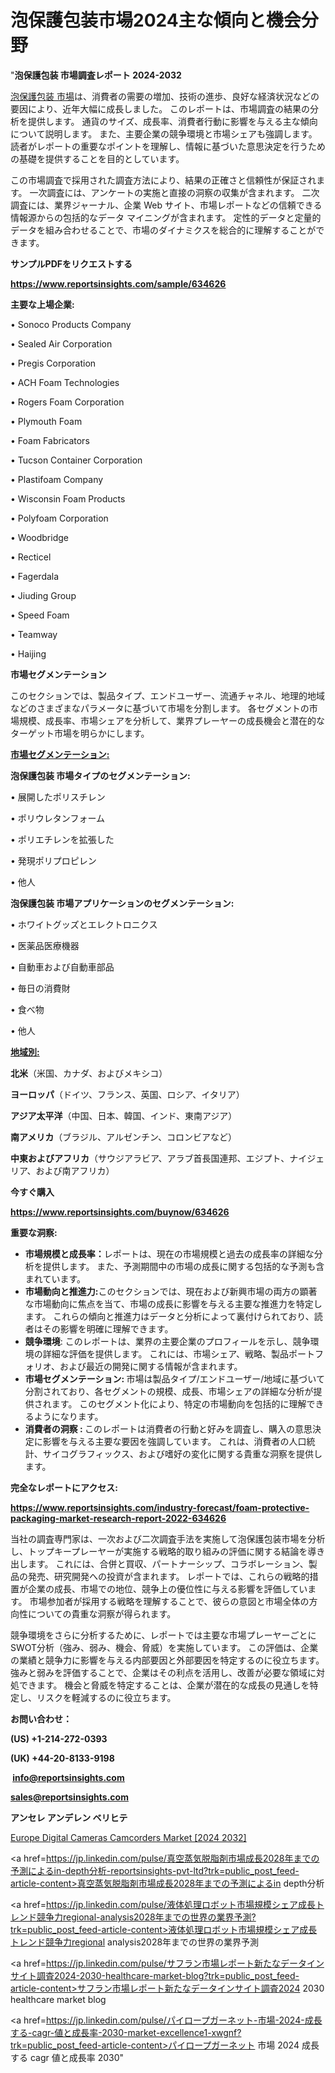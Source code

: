 # 泡保護包装市場2024主な傾向と機会分野

"<strong>泡保護包装 市場調査レポート 2024-2032</strong>

<a href=https://www.reportsinsights.com/sample/634626>泡保護包装 市場</a>は、消費者の需要の増加、技術の進歩、良好な経済状況などの要因により、近年大幅に成長しました。 このレポートは、市場調査の結果の分析を提供します。 通貨のサイズ、成長率、消費者行動に影響を与える主な傾向について説明します。 また、主要企業の競争環境と市場シェアも強調します。 読者がレポートの重要なポイントを理解し、情報に基づいた意思決定を行うための基礎を提供することを目的としています。

この市場調査で採用された調査方法により、結果の正確さと信頼性が保証されます。 一次調査には、アンケートの実施と直接の洞察の収集が含まれます。 二次調査には、業界ジャーナル、企業 Web サイト、市場レポートなどの信頼できる情報源からの包括的なデータ マイニングが含まれます。 定性的データと定量的データを組み合わせることで、市場のダイナミクスを総合的に理解することができます。

<strong><b>サンプルPDFをリクエストする</b></strong>

<a href=https://www.reportsinsights.com/sample/634626><strong><u>https://www.reportsinsights.com/sample/634626</u></strong></a>

<strong>主要な上場企業:</strong>

• Sonoco Products Company

• Sealed Air Corporation

• Pregis Corporation

• ACH Foam Technologies

• Rogers Foam Corporation

• Plymouth Foam

• Foam Fabricators

• Tucson Container Corporation

• Plastifoam Company

• Wisconsin Foam Products

• Polyfoam Corporation

• Woodbridge

• Recticel

• Fagerdala

• Jiuding Group

• Speed Foam

• Teamway

• Haijing

<strong>市場セグメンテーション</strong>

このセクションでは、製品タイプ、エンドユーザー、流通チャネル、地理的地域などのさまざまなパラメータに基づいて市場を分割します。 各セグメントの市場規模、成長率、市場シェアを分析して、業界プレーヤーの成長機会と潜在的なターゲット市場を明らかにします。

<strong><u>市場セグメンテーション</u></strong><strong><u>:</u></strong>

<strong>泡保護包装 市場タイプのセグメンテーション:</strong>

• 展開したポリスチレン

• ポリウレタンフォーム

• ポリエチレンを拡張した

• 発現ポリプロピレン

• 他人

<strong>泡保護包装 市場アプリケーションのセグメンテーション:</strong>

• ホワイトグッズとエレクトロニクス

• 医薬品医療機器

• 自動車および自動車部品

• 毎日の消費財

• 食べ物

• 他人

<strong><u>地域別</u></strong><strong><u>:</u></strong>

<strong>北米</strong>（米国、カナダ、およびメキシコ）

<strong>ヨーロッパ</strong>（ドイツ、フランス、英国、ロシア、イタリア）

<strong>アジア太平洋</strong>（中国、日本、韓国、インド、東南アジア）

<strong>南アメリカ</strong>（ブラジル、アルゼンチン、コロンビアなど）

<strong>中東およびアフリカ</strong>（サウジアラビア、アラブ首長国連邦、エジプト、ナイジェリア、および南アフリカ）

<strong>今すぐ購入</strong>

<a href=https://www.reportsinsights.com/buynow/634626><strong><u>https://www.reportsinsights.com/buynow/634626</u></strong></a>

<strong>重要な洞察:</strong>
<ul>
  <li><strong>市場規模と成長率：</strong>レポートは、現在の市場規模と過去の成長率の詳細な分析を提供します。 また、予測期間中の市場の成長に関する包括的な予測も含まれています。</li>
  <li><strong>市場動向と推進力:</strong>このセクションでは、現在および新興市場の両方の顕著な市場動向に焦点を当て、市場の成長に影響を与える主要な推進力を特定します。 これらの傾向と推進力はデータと分析によって裏付けられており、読者はその影響を明確に理解できます。</li>
  <li><strong>競争環境</strong>: このレポートは、業界の主要企業のプロフィールを示し、競争環境の詳細な評価を提供します。 これには、市場シェア、戦略、製品ポートフォリオ、および最近の開発に関する情報が含まれます。</li>
  <li><strong>市場セグメンテーション: </strong>市場は製品タイプ/エンドユーザー/地域に基づいて分割されており、各セグメントの規模、成長、市場シェアの詳細な分析が提供されます。 このセグメント化により、特定の市場動向を包括的に理解できるようになります。</li>
  <li><strong>消費者の洞察 : </strong>このレポートは消費者の行動と好みを調査し、購入の意思決定に影響を与える主要な要因を強調しています。 これは、消費者の人口統計、サイコグラフィックス、および嗜好の変化に関する貴重な洞察を提供します。</li>
</ul>
<strong>完全なレポートにアクセス:</strong>

<a href=https://www.reportsinsights.com/industry-forecast/foam-protective-packaging-market-research-report-2022-634626><strong><u><b>https://www.reportsinsights.com/industry-forecast/foam-protective-packaging-market-research-report-2022-634626</b></u></strong></a>

当社の調査専門家は、一次および二次調査手法を実施して泡保護包装市場を分析し、トップキープレーヤーが実施する戦略的取り組みの評価に関する結論を導き出します。 これには、合併と買収、パートナーシップ、コラボレーション、製品の発売、研究開発への投資が含まれます。 レポートでは、これらの戦略的措置が企業の成長、市場での地位、競争上の優位性に与える影響を評価しています。 市場参加者が採用する戦略を理解することで、彼らの意図と市場全体の方向性についての貴重な洞察が得られます。

競争環境をさらに分析するために、レポートでは主要な市場プレーヤーごとにSWOT分析（強み、弱み、機会、脅威）を実施しています。 この評価は、企業の業績と競争力に影響を与える内部要因と外部要因を特定するのに役立ちます。 強みと弱みを評価することで、企業はその利点を活用し、改善が必要な領域に対処できます。 機会と脅威を特定することは、企業が潜在的な成長の見通しを特定し、リスクを軽減するのに役立ちます。

<strong>お問い合わせ：</strong>

<strong>(US) +1-214-272-0393</strong>

<strong>(UK) +44-20-8133-9198</strong>

<strong> </strong><a href=info@reportsinsights.com><strong><u>info@reportsinsights.com</u></strong></a>

<a href=sales@reportsinsights.com><strong><u>sales@reportsinsights.com</u></strong></a>

<strong>アンセレ アンデレン ベリヒテ</strong>

<a href=https://www.linkedin.com/pulse/europe-digital-cameras-camcorders-markets-strategic-1a98f/>Europe Digital Cameras Camcorders Market [2024 2032]</a>

<a href=https://jp.linkedin.com/pulse/真空蒸気脱脂剤市場成長2028年までの予測によるin-depth分析-reportsinsights-pvt-ltd?trk=public_post_feed-article-content>真空蒸気脱脂剤市場成長2028年までの予測によるin depth分析</a>

<a href=https://jp.linkedin.com/pulse/液体処理ロボット市場規模シェア成長トレンド競争力regional-analysis2028年までの世界の業界予測?trk=public_post_feed-article-content>液体処理ロボット市場規模シェア成長トレンド競争力regional analysis2028年までの世界の業界予測</a>

<a href=https://jp.linkedin.com/pulse/サフラン市場レポート新たなデータインサイト調査2024-2030-healthcare-market-blog?trk=public_post_feed-article-content>サフラン市場レポート新たなデータインサイト調査2024 2030 healthcare market blog</a>

<a href=https://jp.linkedin.com/pulse/パイロープガーネット-市場-2024-成長する-cagr-値と成長率-2030-market-excellence1-xwgnf?trk=public_post_feed-article-content>パイロープガーネット 市場 2024 成長する cagr 値と成長率 2030</a>"
